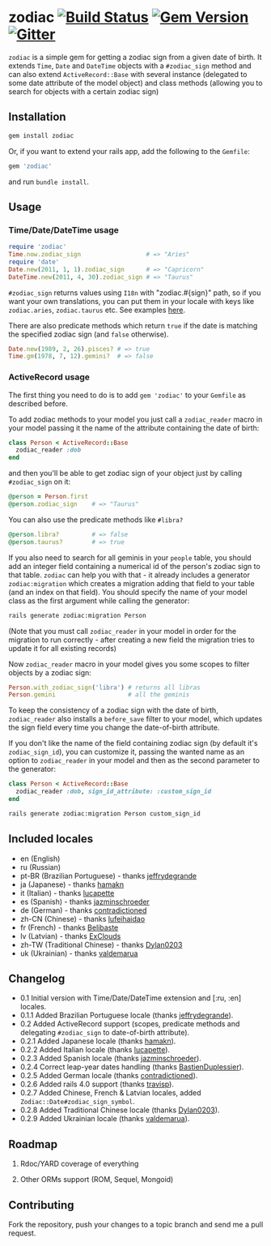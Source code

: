 # zodiac [![Build Status](https://travis-ci.org/7even/zodiac.svg?branch=master)](http://travis-ci.org/7even/zodiac) [![Gem Version](https://badge.fury.io/rb/zodiac.svg)](https://badge.fury.io/rb/zodiac) [![Gitter](https://badges.gitter.im/7even/zodiac.svg)](https://gitter.im/7even/zodiac)

`zodiac` is a simple gem for getting a zodiac sign from a given date of birth. It extends `Time`, `Date` and `DateTime` objects with a `#zodiac_sign` method and can also extend `ActiveRecord::Base` with several instance (delegated to some date attribute of the model object) and class methods (allowing you to search for objects with a certain zodiac sign)

## Installation

``` bash
gem install zodiac
```

Or, if you want to extend your rails app, add the following to the `Gemfile`:

``` ruby
gem 'zodiac'
```

and run `bundle install`.

## Usage

### Time/Date/DateTime usage

``` ruby
require 'zodiac'
Time.now.zodiac_sign                  # => "Aries"
require 'date'
Date.new(2011, 1, 1).zodiac_sign      # => "Capricorn"
DateTime.new(2011, 4, 30).zodiac_sign # => "Taurus"
```

`#zodiac_sign` returns values using `I18n` with "zodiac.#{sign}" path, so if you want your own translations, you can put them in your locale with keys like `zodiac.aries`, `zodiac.taurus` etc. See examples [here](http://github.com/7even/zodiac/blob/master/lib/locales/en.yml).

There are also predicate methods which return `true` if the date is matching the specified zodiac sign (and `false` otherwise).

``` ruby
Date.new(1989, 2, 26).pisces? # => true
Time.gm(1978, 7, 12).gemini?  # => false
```

### ActiveRecord usage

The first thing you need to do is to add `gem 'zodiac'` to your `Gemfile` as described before.

To add zodiac methods to your model you just call a `zodiac_reader` macro in your model passing it the name of the attribute containing the date of birth:

``` ruby
class Person < ActiveRecord::Base
  zodiac_reader :dob
end
```

and then you'll be able to get zodiac sign of your object just by calling `#zodiac_sign` on it:

``` ruby
@person = Person.first
@person.zodiac_sign    # => "Taurus"
```

You can also use the predicate methods like `#libra?`

``` ruby
@person.libra?         # => false
@person.taurus?        # => true
```

If you also need to search for all geminis in your `people` table, you should add an integer field containing a numerical id of the person's zodiac sign to that table. `zodiac` can help you with that - it already includes a generator `zodiac:migration` which creates a migration adding that field to your table (and an index on that field). You should specify the name of your model class as the first argument while calling the generator:

``` bash
rails generate zodiac:migration Person
```

(Note that you must call `zodiac_reader` in your model in order for the migration to run correctly - after creating a new field the migration tries to update it for all existing records)

Now `zodiac_reader` macro in your model gives you some scopes to filter objects by a zodiac sign:

``` ruby
Person.with_zodiac_sign('libra') # returns all libras
Person.gemini                    # all the geminis
```

To keep the consistency of a zodiac sign with the date of birth, `zodiac_reader` also installs a `before_save` filter to your model, which updates the sign field every time you change the date-of-birth attribute.

If you don't like the name of the field containing zodiac sign (by default it's `zodiac_sign_id`), you can customize it, passing the wanted name as an option to `zodiac_reader` in your model and then as the second parameter to the generator:

``` ruby
class Person < ActiveRecord::Base
  zodiac_reader :dob, sign_id_attribute: :custom_sign_id
end
```

``` bash
rails generate zodiac:migration Person custom_sign_id
```

## Included locales

* en (English)
* ru (Russian)
* pt-BR (Brazilian Portuguese) - thanks [jeffrydegrande](https://github.com/jeffrydegrande)
* ja (Japanese) - thanks [hamakn](https://github.com/hamakn)
* it (Italian) - thanks [lucapette](https://github.com/lucapette)
* es (Spanish) - thanks [jazminschroeder](https://github.com/jazminschroeder)
* de (German) - thanks [contradictioned](https://github.com/contradictioned)
* zh-CN (Chinese) - thanks [lufeihaidao](https://github.com/lufeihaidao)
* fr (French) - thanks [Belibaste](https://github.com/Belibaste)
* lv (Latvian) - thanks [ExClouds](https://github.com/ExClouds)
* zh-TW (Traditional Chinese) - thanks [Dylan0203](https://github.com/Dylan0203)
* uk (Ukrainian) - thanks [valdemarua](https://github.com/valdemarua)

## Changelog

* 0.1 Initial version with Time/Date/DateTime extension and [:ru, :en] locales.
* 0.1.1 Added Brazilian Portuguese locale (thanks [jeffrydegrande](https://github.com/jeffrydegrande)).
* 0.2 Added ActiveRecord support (scopes, predicate methods and delegating `#zodiac_sign` to date-of-birth attribute).
* 0.2.1 Added Japanese locale (thanks [hamakn](https://github.com/hamakn)).
* 0.2.2 Added Italian locale (thanks [lucapette](https://github.com/lucapette)).
* 0.2.3 Added Spanish locale (thanks [jazminschroeder](https://github.com/jazminschroeder)).
* 0.2.4 Correct leap-year dates handling (thanks [BastienDuplessier](https://github.com/BastienDuplessier)).
* 0.2.5 Added German locale (thanks [contradictioned](https://github.com/contradictioned)).
* 0.2.6 Added rails 4.0 support (thanks [travisp](https://github.com/travisp)).
* 0.2.7 Added Chinese, French & Latvian locales, added `Zodiac::Date#zodiac_sign_symbol`.
* 0.2.8 Added Traditional Chinese locale (thanks [Dylan0203](https://github.com/Dylan0203)).
* 0.2.9 Added Ukrainian locale (thanks [valdemarua](https://github.com/valdemarua)).

## Roadmap

1. Rdoc/YARD coverage of everything

2. Other ORMs support (ROM, Sequel, Mongoid)

## Contributing

Fork the repository, push your changes to a topic branch and send me a pull request.
